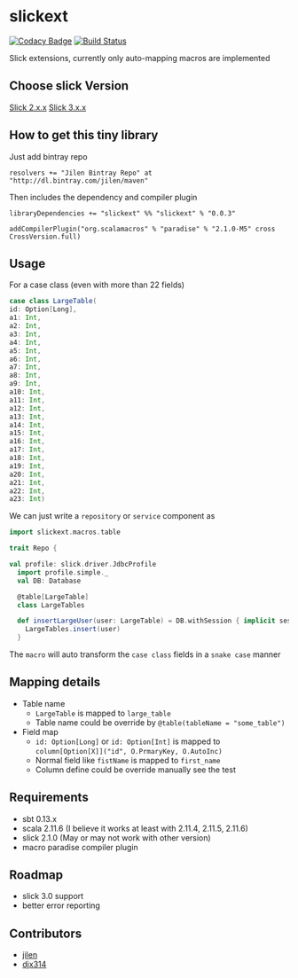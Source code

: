 # slickext
[![Codacy Badge](https://www.codacy.com/project/badge/838cc1f9b9ae4397a3961f9fb1a790fa)](https://www.codacy.com/app/jilen-zhang/slickext)
[![Build Status](https://travis-ci.org/jilen/slickext.svg?branch=master)](https://travis-ci.org/jilen/slickext)

Slick extensions, currently only auto-mapping macros are implemented

## Choose slick Version
[Slick 2.x.x](https://github.com/jilen/slickext/tree/v0.0.2)
[Slick 3.x.x](https://github.com/jilen/slickext)



## How to get this tiny library
Just add bintray repo
```
resolvers += "Jilen Bintray Repo" at "http://dl.bintray.com/jilen/maven"
```
Then includes the dependency and compiler plugin
```
libraryDependencies += "slickext" %% "slickext" % "0.0.3"

addCompilerPlugin("org.scalamacros" % "paradise" % "2.1.0-M5" cross CrossVersion.full)
```
## Usage

For a case class (even with more than 22 fields)
```scala
case class LargeTable(
id: Option[Long],
a1: Int,
a2: Int,
a3: Int,
a4: Int,
a5: Int,
a6: Int,
a7: Int,
a8: Int,
a9: Int,
a10: Int,
a11: Int,
a12: Int,
a13: Int,
a14: Int,
a15: Int,
a16: Int,
a17: Int,
a18: Int,
a19: Int,
a20: Int,
a21: Int,
a22: Int,
a23: Int)
```

We can just write a `repository` or `service` component as
```scala
import slickext.macros.table

trait Repo {

val profile: slick.driver.JdbcProfile
  import profile.simple._
  val DB: Database

  @table[LargeTable]
  class LargeTables

  def insertLargeUser(user: LargeTable) = DB.withSession { implicit session =>
    LargeTables.insert(user)
  }

```

The `macro` will auto transform the `case class` fields in a `snake case` manner

## Mapping details
+ Table name
  * `LargeTable` is mapped to `large_table`
  * Table name could be override by `@table(tableName = "some_table")`
+ Field map
  * `id: Option[Long]` or `id: Option[Int]` is mapped to `column[Option[X]]("id", O.PrmaryKey, O.AutoInc)`
  * Normal field like `fistName` is mapped to `first_name`
  * Column define could be override manually see the test



## Requirements
+ sbt 0.13.x
+ scala 2.11.6 (I believe it works at least with 2.11.4, 2.11.5, 2.11.6)
+ slick 2.1.0 (May or may not work with other version)
+ macro paradise compiler plugin

## Roadmap
+ slick 3.0 support
+ better error reporting




## Contributors
+ [jilen](https://github.com/jilen)
+ [djx314](https://github.com/djx314)
